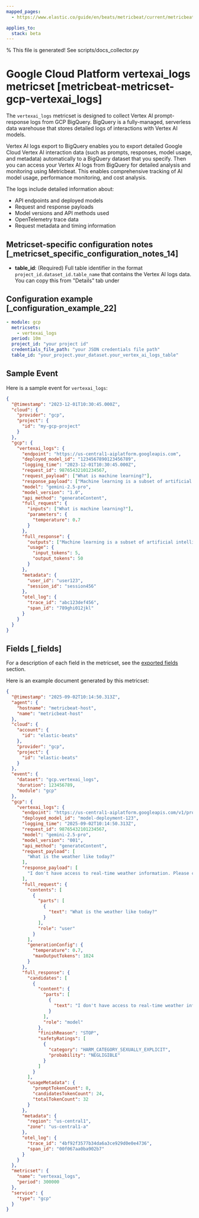```yaml
---
mapped_pages:
  - https://www.elastic.co/guide/en/beats/metricbeat/current/metricbeat-metricset-gcp-vertexai_logs.html

applies_to:
  stack: beta
---
```


% This file is generated! See scripts/docs_collector.py

# Google Cloud Platform vertexai_logs metricset [metricbeat-metricset-gcp-vertexai_logs]

The `vertexai_logs` metricset is designed to collect Vertex AI prompt-response logs from GCP BigQuery. BigQuery is a fully-managed, serverless data warehouse that stores detailed logs of interactions with Vertex AI models.

Vertex AI logs export to BigQuery enables you to export detailed Google Cloud Vertex AI interaction data (such as prompts, responses, model usage, and metadata) automatically to a BigQuery dataset that you specify. Then you can access your Vertex AI logs from BigQuery for detailed analysis and monitoring using Metricbeat. This enables comprehensive tracking of AI model usage, performance monitoring, and cost analysis.

The logs include detailed information about:
- API endpoints and deployed models
- Request and response payloads
- Model versions and API methods used
- OpenTelemetry trace data
- Request metadata and timing information


## Metricset-specific configuration notes [_metricset_specific_configuration_notes_14]

* **table_id**: (Required) Full table identifier in the format `project_id.dataset_id.table_name` that contains the Vertex AI logs data. You can copy this from "Details" tab under 


## Configuration example [_configuration_example_22]

```yaml
- module: gcp
  metricsets:
    - vertexai_logs
  period: 10m
  project_id: "your project id"
  credentials_file_path: "your JSON credentials file path"
  table_id: "your_project.your_dataset.your_vertex_ai_logs_table"
```

## Sample Event

Here is a sample event for `vertexai_logs`:

```json
{
  "@timestamp": "2023-12-01T10:30:45.000Z",
  "cloud": {
    "provider": "gcp",
    "project": {
      "id": "my-gcp-project"
    }
  },
  "gcp": {
    "vertexai_logs": {
      "endpoint": "https://us-central1-aiplatform.googleapis.com",
      "deployed_model_id": "1234567890123456789",
      "logging_time": "2023-12-01T10:30:45.000Z",
      "request_id": 98765432101234567,
      "request_payload": ["What is machine learning?"],
      "response_payload": ["Machine learning is a subset of artificial intelligence..."],
      "model": "gemini-2.5-pro",
      "model_version": "1.0",
      "api_method": "generateContent",
      "full_request": {
        "inputs": ["What is machine learning?"],
        "parameters": {
          "temperature": 0.7
        }
      },
      "full_response": {
        "outputs": ["Machine learning is a subset of artificial intelligence..."],
        "usage": {
          "input_tokens": 5,
          "output_tokens": 50
        }
      },
      "metadata": {
        "user_id": "user123",
        "session_id": "session456"
      },
      "otel_log": {
        "trace_id": "abc123def456",
        "span_id": "789ghi012jkl"
      }
    }
  }
}
```

## Fields [_fields]

For a description of each field in the metricset, see the [exported fields](/reference/metricbeat/exported-fields-gcp.md) section.

Here is an example document generated by this metricset:

```json
{
  "@timestamp": "2025-09-02T10:14:50.313Z",
  "agent": {
    "hostname": "metricbeat-host",
    "name": "metricbeat-host"
  },
  "cloud": {
    "account": {
      "id": "elastic-beats"
    },
    "provider": "gcp",
    "project": {
      "id": "elastic-beats"
    }
  },
  "event": {
    "dataset": "gcp.vertexai_logs",
    "duration": 123456789,
    "module": "gcp"
  },
  "gcp": {
    "vertexai_logs": {
      "endpoint": "https://us-central1-aiplatform.googleapis.com/v1/projects/elastic-beats/locations/us-central1/endpoints/123456789",
      "deployed_model_id": "model-deployment-123",
      "logging_time": "2025-09-02T10:14:50.313Z",
      "request_id": 98765432101234567,
      "model": "gemini-2.5-pro",
      "model_version": "001",
      "api_method": "generateContent",
      "request_payload": [
        "What is the weather like today?"
      ],
      "response_payload": [
        "I don't have access to real-time weather information. Please check a weather service or app for current conditions."
      ],
      "full_request": {
        "contents": [
          {
            "parts": [
              {
                "text": "What is the weather like today?"
              }
            ],
            "role": "user"
          }
        ],
        "generationConfig": {
          "temperature": 0.7,
          "maxOutputTokens": 1024
        }
      },
      "full_response": {
        "candidates": [
          {
            "content": {
              "parts": [
                {
                  "text": "I don't have access to real-time weather information. Please check a weather service or app for current conditions."
                }
              ],
              "role": "model"
            },
            "finishReason": "STOP",
            "safetyRatings": [
              {
                "category": "HARM_CATEGORY_SEXUALLY_EXPLICIT",
                "probability": "NEGLIGIBLE"
              }
            ]
          }
        ],
        "usageMetadata": {
          "promptTokenCount": 8,
          "candidatesTokenCount": 24,
          "totalTokenCount": 32
        }
      },
      "metadata": {
        "region": "us-central1",
        "zone": "us-central1-a"
      },
      "otel_log": {
        "trace_id": "4bf92f3577b34da6a3ce929d0e0e4736",
        "span_id": "00f067aa0ba902b7"
      }
    }
  },
  "metricset": {
    "name": "vertexai_logs",
    "period": 300000
  },
  "service": {
    "type": "gcp"
  }
}
```
